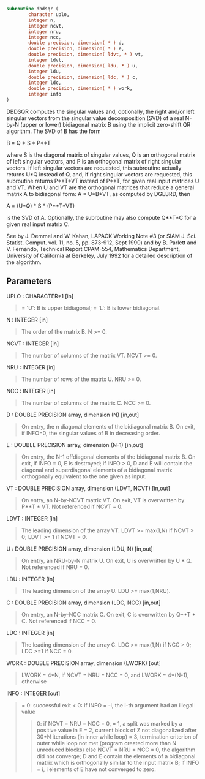 ```fortran
subroutine dbdsqr (
        character uplo,
        integer n,
        integer ncvt,
        integer nru,
        integer ncc,
        double precision, dimension( * ) d,
        double precision, dimension( * ) e,
        double precision, dimension( ldvt, * ) vt,
        integer ldvt,
        double precision, dimension( ldu, * ) u,
        integer ldu,
        double precision, dimension( ldc, * ) c,
        integer ldc,
        double precision, dimension( * ) work,
        integer info
)
```

DBDSQR computes the singular values and, optionally, the right and/or
left singular vectors from the singular value decomposition (SVD) of
a real N-by-N (upper or lower) bidiagonal matrix B using the implicit
zero-shift QR algorithm.  The SVD of B has the form

B = Q \* S \* P\*\*T

where S is the diagonal matrix of singular values, Q is an orthogonal
matrix of left singular vectors, and P is an orthogonal matrix of
right singular vectors.  If left singular vectors are requested, this
subroutine actually returns U\*Q instead of Q, and, if right singular
vectors are requested, this subroutine returns P\*\*T\*VT instead of
P\*\*T, for given real input matrices U and VT.  When U and VT are the
orthogonal matrices that reduce a general matrix A to bidiagonal
form:  A = U\*B\*VT, as computed by DGEBRD, then

A = (U\*Q) \* S \* (P\*\*T\*VT)

is the SVD of A.  Optionally, the subroutine may also compute Q\*\*T\*C
for a given real input matrix C.

See  by J. Demmel and W. Kahan,
LAPACK Working Note #3 (or SIAM J. Sci. Statist. Comput. vol. 11,
no. 5, pp. 873-912, Sept 1990) and
by
B. Parlett and V. Fernando, Technical Report CPAM-554, Mathematics
Department, University of California at Berkeley, July 1992
for a detailed description of the algorithm.

## Parameters
UPLO : CHARACTER\*1 [in]
> = 'U':  B is upper bidiagonal;
> = 'L':  B is lower bidiagonal.

N : INTEGER [in]
> The order of the matrix B.  N >= 0.

NCVT : INTEGER [in]
> The number of columns of the matrix VT. NCVT >= 0.

NRU : INTEGER [in]
> The number of rows of the matrix U. NRU >= 0.

NCC : INTEGER [in]
> The number of columns of the matrix C. NCC >= 0.

D : DOUBLE PRECISION array, dimension (N) [in,out]
> On entry, the n diagonal elements of the bidiagonal matrix B.
> On exit, if INFO=0, the singular values of B in decreasing
> order.

E : DOUBLE PRECISION array, dimension (N-1) [in,out]
> On entry, the N-1 offdiagonal elements of the bidiagonal
> matrix B.
> On exit, if INFO = 0, E is destroyed; if INFO > 0, D and E
> will contain the diagonal and superdiagonal elements of a
> bidiagonal matrix orthogonally equivalent to the one given
> as input.

VT : DOUBLE PRECISION array, dimension (LDVT, NCVT) [in,out]
> On entry, an N-by-NCVT matrix VT.
> On exit, VT is overwritten by P\*\*T \* VT.
> Not referenced if NCVT = 0.

LDVT : INTEGER [in]
> The leading dimension of the array VT.
> LDVT >= max(1,N) if NCVT > 0; LDVT >= 1 if NCVT = 0.

U : DOUBLE PRECISION array, dimension (LDU, N) [in,out]
> On entry, an NRU-by-N matrix U.
> On exit, U is overwritten by U \* Q.
> Not referenced if NRU = 0.

LDU : INTEGER [in]
> The leading dimension of the array U.  LDU >= max(1,NRU).

C : DOUBLE PRECISION array, dimension (LDC, NCC) [in,out]
> On entry, an N-by-NCC matrix C.
> On exit, C is overwritten by Q\*\*T \* C.
> Not referenced if NCC = 0.

LDC : INTEGER [in]
> The leading dimension of the array C.
> LDC >= max(1,N) if NCC > 0; LDC >=1 if NCC = 0.

WORK : DOUBLE PRECISION array, dimension (LWORK) [out]
> LWORK = 4\*N, if NCVT = NRU = NCC = 0, and
> LWORK = 4\*(N-1), otherwise

INFO : INTEGER [out]
> = 0:  successful exit
> < 0:  If INFO = -i, the i-th argument had an illegal value
> > 0:
> if NCVT = NRU = NCC = 0,
> = 1, a split was marked by a positive value in E
> = 2, current block of Z not diagonalized after 30\*N
> iterations (in inner while loop)
> = 3, termination criterion of outer while loop not met
> (program created more than N unreduced blocks)
> else NCVT = NRU = NCC = 0,
> the algorithm did not converge; D and E contain the
> elements of a bidiagonal matrix which is orthogonally
> similar to the input matrix B;  if INFO = i, i
> elements of E have not converged to zero.
